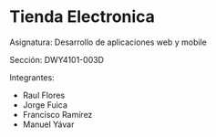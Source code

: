 # Tienda Electronica
Asignatura: Desarrollo de aplicaciones web y mobile

Sección: DWY4101-003D

Integrantes:

* Raul Flores
* Jorge Fuica
* Francisco Ramírez
* Manuel Yávar
